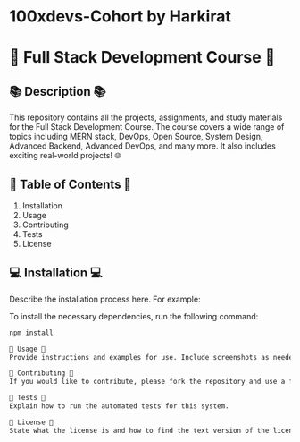 # 100xdevs-Cohort by Harkirat
# 🚀 Full Stack Development Course 🚀

## 📚 Description 📚

This repository contains all the projects, assignments, and study materials for the Full Stack Development Course. The course covers a wide range of topics including MERN stack, DevOps, Open Source, System Design, Advanced Backend, Advanced DevOps, and many more. It also includes exciting real-world projects! 🌐

## 📖 Table of Contents 📖

1. Installation
2. Usage
3. Contributing
4. Tests
5. License

## 💻 Installation 💻

Describe the installation process here. For example:

To install the necessary dependencies, run the following command:

```markdown
npm install

🎯 Usage 🎯
Provide instructions and examples for use. Include screenshots as needed.

🤝 Contributing 🤝
If you would like to contribute, please fork the repository and use a feature branch. Pull requests are warmly welcome.

🧪 Tests 🧪
Explain how to run the automated tests for this system.

📜 License 📜
State what the license is and how to find the text version of the license.
